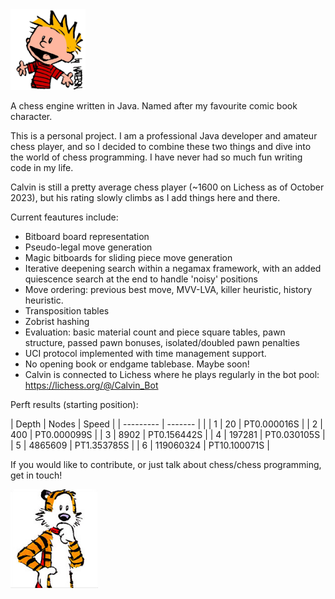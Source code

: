 <img src="src/main/resources/calvin.png" width="120">

A chess engine written in Java. Named after my favourite comic book character.

This is a personal project. I am a professional Java developer and amateur chess player, and so I decided to combine these two things and dive into the world of chess programming. I have never had so much fun writing code in my life.

Calvin is still a pretty average chess player (~1600 on Lichess as of October 2023), but his rating slowly climbs as I add things here and there. 

Current feautures include:

- Bitboard board representation
- Pseudo-legal move generation
- Magic bitboards for sliding piece move generation
- Iterative deepening search within a negamax framework, with an added quiescence search at the end to handle 'noisy' positions
- Move ordering: previous best move, MVV-LVA, killer heuristic, history heuristic.
- Transposition tables
- Zobrist hashing
- Evaluation: basic material count and piece square tables, pawn structure, passed pawn bonuses, isolated/doubled pawn penalties
- UCI protocol implemented with time management support.
- No opening book or endgame tablebase. Maybe soon!
- Calvin is connected to Lichess where he plays regularly in the bot pool: https://lichess.org/@/Calvin_Bot

Perft results (starting position):

| Depth | Nodes | Speed |
| --------- | ------- | |
| 1 | 20 | PT0.000016S |
| 2 | 400 | PT0.000099S |
| 3 | 8902 | PT0.156442S |
| 4 | 197281 | PT0.030105S |
| 5 | 4865609 | PT1.353785S |
| 6 | 119060324 | PT10.100071S |

If you would like to contribute, or just talk about chess/chess programming, get in touch!

<img src="src/main/resources/hobbes.png" width="140">
